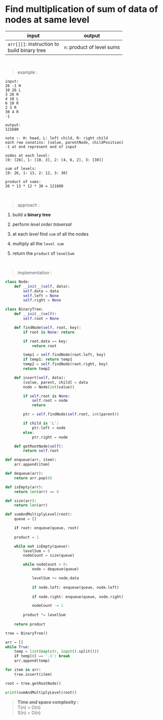 # Find multiplication of sum of data of nodes at same level

| input | output |
| --- | --- |
| `arr[][]`: instruction to <br> build binary tree | `n`: product of level sums |

<br>

> example :

```
input:
26 -1 H
10 26 L
3 26 R
4 10 L
6 10 R
2 3 R
30 4 R
-1

output:
121680
```
```
note :- H: head, L: left child, R: right child
each row conatins: [value, parentNode, childPosition]
-1 at end represent end of input
```

```
nodes at each level:
[0: [26], 1: [10, 3], 2: [4, 6, 2], 3: [30]]

sum of levels:
[0: 26, 1: 13, 2: 12, 3: 30]

product of sums:
26 * 13 * 12 * 30 = 121680
```
<br>

> approach :

1. build a **binary tree**

2. perform *level order traversal*

3. at each *level* find `sum` of all the nodes

4. multiply all the `level sum`

5. return the `product` of `levelSum`

<br>

> implementation :

```python
class Node:
    def __init__(self, data):
        self.data = data
        self.left = None
        self.right = None

class BinaryTree:
    def __init__(self):
        self.root = None

    def findNode(self, root, key):
        if root is None: return

        if root.data == key:
            return root

        temp1 = self.findNode(root.left, key)
        if temp1: return temp1
        temp2 = self.findNode(root.right, key)
        return temp2

    def insert(self, data):
        [value, parent, child] = data
        node = Node(int(value))

        if self.root is None:
            self.root = node
            return

        ptr = self.findNode(self.root, int(parent))

        if child is 'L':
            ptr.left = node
        else:
            ptr.right = node

    def getRootNode(self):
        return self.root

def enqueue(arr, item):
    arr.append(item)

def dequeue(arr):
    return arr.pop(0)

def isEmpty(arr):
    return len(arr) == 0

def size(arr):
    return len(arr)

def sumAndMultiplyLevel(root):
    queue = []

    if root: enqueue(queue, root)
    
    product = 1

    while not isEmpty(queue):
        levelSum = 0
        nodeCount = size(queue)

        while nodeCount > 0:
            node = dequeue(queue)

            levelSum += node.data
            
            if node.left: enqueue(queue, node.left)
            
            if node.right: enqueue(queue, node.right)

            nodeCount -= 1
        
        product *= levelSum
    
    return product

tree = BinaryTree()

arr = []
while True:
    temp = list(map(str, input().split()))
    if temp[0] == '-1': break
    arr.append(temp)

for item in arr:
    tree.insert(item)

root = tree.getRootNode()

print(sumAndMultiplyLevel(root))
```

> **Time and space complexity :**
<br>T(n) = O(n)
<br>S(n) = O(n)